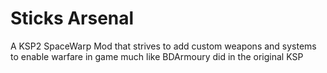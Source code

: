 # Sticks Arsenal
 A KSP2 SpaceWarp Mod that strives to add custom weapons and systems to enable warfare in game much like BDArmoury did in the original KSP
